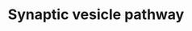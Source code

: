 ---
annotations:
- id: PW:0001072
  type: Pathway Ontology
  value: synaptic vesicle cycle pathway
authors:
- Nsalomonis
- MaintBot
- Egonw
- Fehrhart
- Khanspers
- Eweitz
citedin:
- link: PMC6834541
- link: PMC4193964
description: 'Pathway depicting synaptic transmission of neurotransmitters from the
  presynaptic nerve terminal to the synaptic cleft upon depolarization. Synaptotagmin
  mediated transport along the nerve cell cytoskeleton indicates the initial step
  of this process. Originally created by Joanna S. Fong and Nathan Salomonis in the
  Bruce Conklin laboratory 5/12/2000 for use in GenMAPP. Genes associated with neurotransmitter
  reuptake from the synaptic left were obtained from the Gene Ontology term GO:0001504.
  For additional information see: http://en.wikipedia.org/wiki/Synaptic_vesicle.  Proteins
  on this pathway have targeted assays available via the [https://assays.cancer.gov/available_assays?wp_id=WP2267
  CPTAC Assay Portal].'
last-edited: 2021-05-18
ndex: 1878ea5f-8b64-11eb-9e72-0ac135e8bacf
organisms:
- Homo sapiens
redirect_from:
- /index.php/Pathway:WP2267
- /instance/WP2267
revision: null
schema-jsonld:
- '@context': https://schema.org/
  '@id': https://wikipathways.github.io/pathways/WP2267.html
  '@type': Dataset
  creator:
    '@type': Organization
    name: WikiPathways
  description: 'Pathway depicting synaptic transmission of neurotransmitters from
    the presynaptic nerve terminal to the synaptic cleft upon depolarization. Synaptotagmin
    mediated transport along the nerve cell cytoskeleton indicates the initial step
    of this process. Originally created by Joanna S. Fong and Nathan Salomonis in
    the Bruce Conklin laboratory 5/12/2000 for use in GenMAPP. Genes associated with
    neurotransmitter reuptake from the synaptic left were obtained from the Gene Ontology
    term GO:0001504. For additional information see: http://en.wikipedia.org/wiki/Synaptic_vesicle.  Proteins
    on this pathway have targeted assays available via the [https://assays.cancer.gov/available_assays?wp_id=WP2267
    CPTAC Assay Portal].'
  keywords:
  - ADP
  - AP2A1
  - AP2A2
  - AP2B1
  - AP2M1
  - AP2S1
  - ATP
  - ATP1A2
  - CACNA1A
  - CACNA1B
  - CLN8
  - CLTA
  - CLTC
  - CLTCL1
  - CPLX1
  - CPLX2
  - CPLX3
  - Ca2+
  - DNM1
  - DNM1L
  - DNM2
  - DNM3
  - Dopamine
  - Glutamate
  - L-Glutamine
  - NAPA
  - NSF
  - PARK7
  - RAB3A
  - RIMS1
  - SLC17A6
  - SLC17A7
  - SLC17A8
  - SLC18A1
  - SLC18A2
  - SLC18A3
  - SLC1A3
  - SLC22A3
  - SLC25A4
  - SLC32A1
  - SLC38A1
  - SLC6A4
  - SNAP25
  - STX1A
  - STX1B
  - STX2
  - STX3
  - STXBP1
  - SYN1
  - SYN2
  - SYN3
  - SYP
  - SYT1
  - Serotonin
  - UNC13A
  - UNC13B
  - UNC13C
  - VAMP2
  license: CC0
  name: Synaptic vesicle pathway
seo: CreativeWork
title: Synaptic vesicle pathway
wpid: WP2267
---